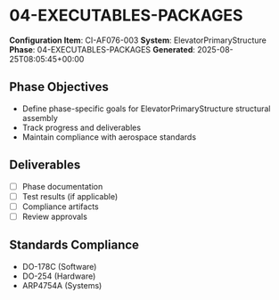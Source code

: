 # 04-EXECUTABLES-PACKAGES

**Configuration Item**: CI-AF076-003
**System**: ElevatorPrimaryStructure
**Phase**: 04-EXECUTABLES-PACKAGES
**Generated**: 2025-08-25T08:05:45+00:00

## Phase Objectives
- Define phase-specific goals for ElevatorPrimaryStructure structural assembly
- Track progress and deliverables
- Maintain compliance with aerospace standards

## Deliverables
- [ ] Phase documentation
- [ ] Test results (if applicable)
- [ ] Compliance artifacts
- [ ] Review approvals

## Standards Compliance
- DO-178C (Software)
- DO-254 (Hardware)
- ARP4754A (Systems)

